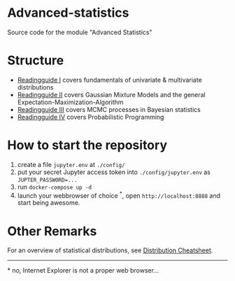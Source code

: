 # Advanced-statistics
Source code for the module "Advanced Statistics"

# Structure
- [Readingguide I](https://github.com/jgoerner/advanced-statistics/blob/master/statistics/notebooks/Readingguide-1.ipynb) covers fundamentals of univariate & multivariate distributions
- [Readingguide II](https://github.com/jgoerner/advanced-statistics/blob/master/statistics/notebooks/Readingguide-2.ipynb) covers Gaussian Mixture Models and the general Expectation-Maximization-Algorithm
- [Readingguide III]() covers MCMC processes in  Bayesian statistics
- [Readingguide IV]() covers Probabilistic Programming

# How to start the repository
1. create a file `jupyter.env` at `./config/`
2. put your secret Jupyter access token into `./config/jupyter.env` as `JUPTER_PASSWORD=...`
3. run `docker-compose up -d`
4. launch your webbrowser of choice <sup>*</sup>, open `http://localhost:8888` and start being awesome.

# Other Remarks
For an overview of statistical distributions, see [Distribution Cheatsheet](https://github.com/jgoerner/distribution-cheatsheet).

---
\* no, Internet Explorer is not a proper web browser...
